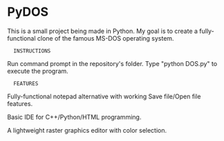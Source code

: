# PyDOS
This is a small project being made in Python. My goal is to create a fully-functional clone of the famous MS-DOS operating system. 


      INSTRUCTIONS


Run command prompt in the repository's folder. Type "python DOS.py" to execute the program.


      FEATURES


Fully-functional notepad alternative with working Save file/Open file features.

Basic IDE for C++/Python/HTML programming.

A lightweight raster graphics editor with color selection.


